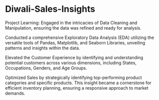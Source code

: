 # Diwali-Sales-Insights
Project Learning:
Engaged in the intricacies of Data Cleaning and Manipulation, ensuring the data was refined and ready for analysis.

Conducted a comprehensive Exploratory Data Analysis (EDA) utilizing the versatile tools of Pandas, Matplotlib, and Seaborn Libraries, unveiling patterns and insights within the data.

Elevated the Customer Experience by identifying and understanding potential customers across various dimensions, including States, Occupations, Genders, and Age Groups.

Optimized Sales by strategically identifying top-performing product categories and specific products. This insight became a cornerstone for efficient inventory planning, ensuring a responsive approach to market demands.
